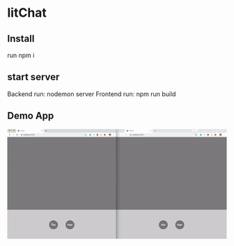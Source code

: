 # litChat
## Install
run npm i
## start server
Backend run: nodemon server
Frontend run: npm run build
## Demo App
<img src='./public/img/litChatDemo.gif'/>